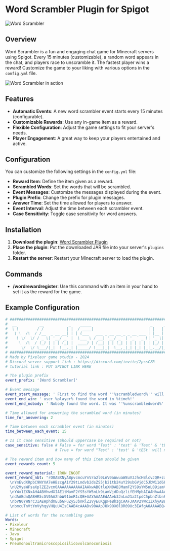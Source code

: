 # Word Scrambler Plugin for Spigot

![Word Scrambler](https://pixeleur.fr/IMAGES/iconJeux/Plugin_WordScramblerTitle.png)

## Overview

Word Scrambler is a fun and engaging chat game for Minecraft servers using Spigot. Every 15 minutes (customizable), a random word appears in the chat, and players race to unscramble it. The fastest player wins a reward! Customize the game to your liking with various options in the `config.yml` file.

![Word Scrambler in action](https://pixeleur.fr/IMAGES/iconJeux/Plugin_wordScramblerGif.gif)

## Features

- **Automatic Events**: A new word scrambler event starts every 15 minutes (configurable).
- **Customizable Rewards**: Use any in-game item as a reward.
- **Flexible Configuration**: Adjust the game settings to fit your server's needs.
- **Player Engagement**: A great way to keep your players entertained and active.

## Configuration

You can customize the following settings in the `config.yml` file:

- **Reward Item**: Define the item given as a reward.
- **Scrambled Words**: Set the words that will be scrambled.
- **Event Messages**: Customize the messages displayed during the event.
- **Plugin Prefix**: Change the prefix for plugin messages.
- **Answer Time**: Set the time allowed for players to answer.
- **Event Interval**: Adjust the time between each scrambler event.
- **Case Sensitivity**: Toggle case sensitivity for word answers.

## Installation

1. **Download the plugin**: [Word Scrambler Plugin](PUT_SPIGOT_LINK_HERE)
2. **Place the plugin**: Put the downloaded JAR file into your server's `plugins` folder.
3. **Restart the server**: Restart your Minecraft server to load the plugin.

## Commands

- **/wordrewardregister**: Use this command with an item in your hand to set it as the reward for the game.

## Example Configuration

```yaml
# ####################################################################################
#  __          __           _    _____                          _     _             #
#  \ \        / /          | |  / ____|                        | |   | |            #
#   \ \  /\  / /__  _ __ __| | | (___   ___ _ __ __ _ _ __ ___ | |__ | | ___ _ __   #
#    \ \/  \/ / _ \| '__/ _` |  \___ \ / __| '__/ _` | '_ ` _ \| '_ \| |/ _ \ '__|  #
#     \  /\  / (_) | | | (_| |  ____) | (__| | | (_| | | | | | | |_) | |  __/ |     #
#      \/  \/ \___/|_|  \__,_| |_____/ \___|_|  \__,_|_| |_| |_|_.__/|_|\___|_|     #
# ####################################################################################
# Made by Pixeleur game studio - 2024
# Discord server support link : https://discord.com/invite/2pssCZR
# tutorial link : PUT SPIGOT LINK HERE

# The plugin prefix
event_prefix: '[Word Scrambler]'

# Event message
event_start_message: ' First to find the word ''%scrambledword%'' will win the game.'
event_end_win: ' user %player% found the word in %time%!'
event_end_nobody: ' Nobody found the word. It was ''%unscrambledword%'''

# Time allowed for answering the scrambled word (in minutes)
time_for_answering: 2

# Time between each scrambler event (in minutes)
time_between_each_event: 15

# Is it case sensitive (Should uppercase be required or not)
case_sensitive: false # False = for word "Test" : 'test' & 'Test' & 'tESt' will work for example
                      # True = for word "Test" : 'test' & 'tESt' will not work. Only 'Test' will work

# The reward item and how many of this item should be given
event_rewards_count: 5

event_reward_material: IRON_INGOT
event_reward_nbt: "rO0ABXNyABpvcmcuYnVra2l0LnV0aWwuaW8uV3JhcHBlcvJQR+zxEm8FAgABTAADbWFwdAAPTGph\r\
  \nYmEvdXRpbC9NYXA7eHBzcgA1Y29tLmdvb2dsZS5jb21tb24uY29sbGVjdC5JbW11dGFibGVNYXAk\r\
  \nU2VyaWFsaXplZEZvcm0AAAAAAAAAAAIAAkwABGtleXN0ABJMamF2YS9sYW5nL09iamVjdDtMAAZ2\r\
  \nYWx1ZXNxAH4ABHhwdXIAE1tMamF2YS5sYW5nLk9iamVjdDuQzlifEHMpbAIAAHhwAAAABHQAAj09\r\
  \ndAABdnQABHR5cGV0AAZhbW91bnR1cQB+AAYAAAAEdAAeb3JnLmJ1a2tpdC5pbnZlbnRvcnkuSXRl\r\
  \nbVN0YWNrc3IAEWphdmEubGFuZy5JbnRlZ2VyEuKgpPeBhzgCAAFJAAV2YWx1ZXhyABBqYXZhLmxh\r\
  \nbmcuTnVtYmVyhqyVHQuU4IsCAAB4cAAADv90AApJUk9OX0lOR09Uc3EAfgAOAAAABQ==\r\n"

# List of words for the scrambling game
Words:
- Pixeleur
- Minecraft
- Java
- Spigot
- Pneumonoultramicroscopicsilicovolcanoconiosis
